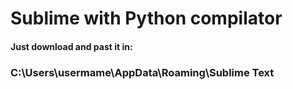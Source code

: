 # Sublime with Python compilator
#### Just download and past it in:
### C:\Users\usermame\AppData\Roaming\Sublime Text

